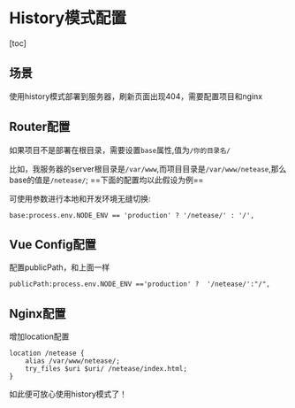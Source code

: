 # History模式配置

[toc]

## 场景

使用history模式部署到服务器，刷新页面出现404，需要配置项目和nginx

## Router配置

如果项目不是部署在根目录，需要设置`base`属性,值为`/你的目录名/`

比如，我服务器的server根目录是`/var/www`,而项目目录是`/var/www/netease`,那么base的值是`/netease/`;
==下面的配置均以此假设为例==

可使用参数进行本地和开发环境无缝切换:

`base:process.env.NODE_ENV == 'production' ? '/netease/' : '/',`

## Vue Config配置

配置publicPath，和上面一样

`publicPath:process.env.NODE_ENV =='production' ?  '/netease/':"/",`


## Nginx配置

增加location配置


	location /netease {
		alias /var/www/netease/;
		try_files $uri $uri/ /netease/index.html;
	}

如此便可放心使用history模式了！



